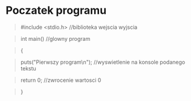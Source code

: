 Poczatek programu
==========================
>
> #include <stdio.h> //biblioteka wejscia wyjscia

> int main()  //glowny program

> {

>	puts("Pierwszy program\n"); //wyswietlenie na konsole podanego tekstu

>	return 0; //zwrocenie wartosci 0

> }


